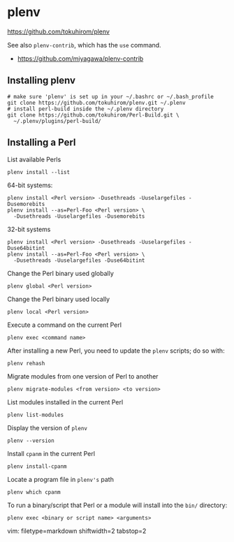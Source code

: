 # plenv #

https://github.com/tokuhirom/plenv

See also `plenv-contrib`, which has the `use` command.
- https://github.com/miyagawa/plenv-contrib

## Installing plenv ##

    # make sure 'plenv' is set up in your ~/.bashrc or ~/.bash_profile
    git clone https://github.com/tokuhirom/plenv.git ~/.plenv
    # install perl-build inside the ~/.plenv directory
    git clone https://github.com/tokuhirom/Perl-Build.git \
      ~/.plenv/plugins/perl-build/


## Installing a Perl ##
List available Perls

    plenv install --list

64-bit systems:

    plenv install <Perl version> -Dusethreads -Uuselargefiles -Dusemorebits
    plenv install --as=Perl-Foo <Perl version> \
      -Dusethreads -Uuselargefiles -Dusemorebits

32-bit systems

    plenv install <Perl version> -Dusethreads -Uuselargefiles -Duse64bitint
    plenv install --as=Perl-Foo <Perl version> \
      -Dusethreads -Uuselargefiles -Duse64bitint

Change the Perl binary used globally

    plenv global <Perl version>

Change the Perl binary used locally

    plenv local <Perl version>

Execute a command on the current Perl

    plenv exec <command name>

After installing a new Perl, you need to update the `plenv` scripts; do so
with:

    plenv rehash

Migrate modules from one version of Perl to another

    plenv migrate-modules <from version> <to version>

List modules installed in the current Perl

    plenv list-modules

Display the version of `plenv`

    plenv --version

Install `cpanm` in the current Perl

    plenv install-cpanm

Locate a program file in `plenv's` path

    plenv which cpanm

To run a binary/script that Perl or a module will install into the `bin/`
directory:

    plenv exec <binary or script name> <arguments>

vim: filetype=markdown shiftwidth=2 tabstop=2
